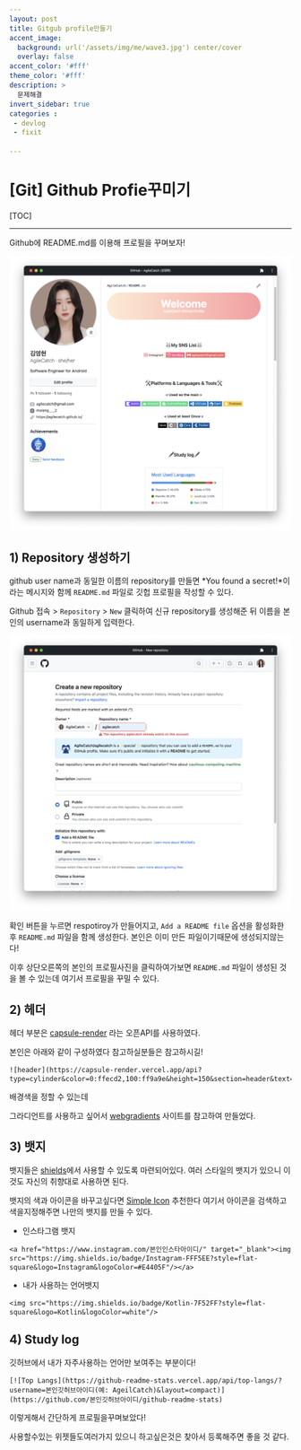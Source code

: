 ```yaml
---
layout: post
title: Gitgub profile만들기
accent_image: 
  background: url('/assets/img/me/wave3.jpg') center/cover
  overlay: false
accent_color: '#fff'
theme_color: '#fff'
description: >
  문제해결
invert_sidebar: true
categories :
 - devlog	
 - fixit

---
```




# [Git] Github Profie꾸미기



[TOC]

---

Github에 README.md를 이용해 프로필을 꾸며보자!


![profile](../../../assets/img/blog/profile-9852630.png)



## 1) Repository 생성하기



github user name과 동일한 이름의 repository를 만들면 *You found a secret!*이라는 메시지와 함께 `README.md` 파일로 깃헙 프로필을 작성할 수 있다.

Github 접속 > `Repository` > `New` 클릭하여 신규 repository를 생성해준 뒤 이름을 본인의 username과 동일하게 입력한다.

![git1](../../../assets/img/blog/git1.png)

확인 버튼을 누르면 respotiroy가 만들어지고, `Add a README file` 옵션을 활성화한 후  `README.md` 파일을 함께 생성한다. 본인은 이미 만든 파일이기때문에 생성되지않는다!



이후 상단오른쪽의 본인의 프로필사진을 클릭하여가보면  `README.md` 파일이 생성된 것을 볼 수 있는데 여기서 프로필을 꾸밀 수 있다.



## 2) 헤더

헤더 부분은  [capsule-render](https://github.com/kyechan99/capsule-render) 라는 오픈API를 사용하였다.

본인은 아래와 같이 구성하였다 참고하실분들은 참고하시길!

```
![header](https://capsule-render.vercel.app/api?type=cylinder&color=0:ffecd2,100:ff9a9e&height=150&section=header&text=Welcome&fontColor=ffffff&fontSize=60&animation=twinkling&fontAlignY=45&desc=AgileCatch%20GitHub%20Profile&descAlignY=70)
```



배경색을 정할 수 있는데

그라디언트를 사용하고 싶어서 [webgradients](https://webgradients.com) 사이트를 참고하여 만들었다.



## 3) 뱃지

뱃지들은 [shields](https://shields.io)에서 사용할 수 있도록 마련되어있다. 
여러 스타일의 뱃지가 있으니 이것도 자신의 취향대로 사용하면 된다.

뱃지의 색과 아이콘을 바꾸고싶다면 [Simple Icon](https://simpleicons.org/?q=github)  추천한다 여기서 아이콘을 검색하고 색을지정해주면 나만의 뱃지를 만들 수 있다.

* 인스타그램 뱃지

```
<a href="https://www.instagram.com/본인인스타아이디/" target="_blank"><img src="https://img.shields.io/badge/Instagram-FFF5EE?style=flat-square&logo=Instagram&logoColor=#E4405F"/></a>
```



* 내가 사용하는 언어뱃지

```
<img src="https://img.shields.io/badge/Kotlin-7F52FF?style=flat-square&logo=Kotlin&logoColor=white"/>
```



## 4) Study log

깃허브에서 내가 자주사용하는 언어만 보여주는 부분이다!

```
[![Top Langs](https://github-readme-stats.vercel.app/api/top-langs/?username=본인깃허브아이디(예: AgeilCatch)&layout=compact)](https://github.com/본인깃허브아이디/github-readme-stats)
```



이렇게해서 간단하게 프로필을꾸며보았다! 

사용할수있는 위젯들도여러가지 있으니 하고싶은것은 찾아서 등록해주면 좋을 것 같다.

